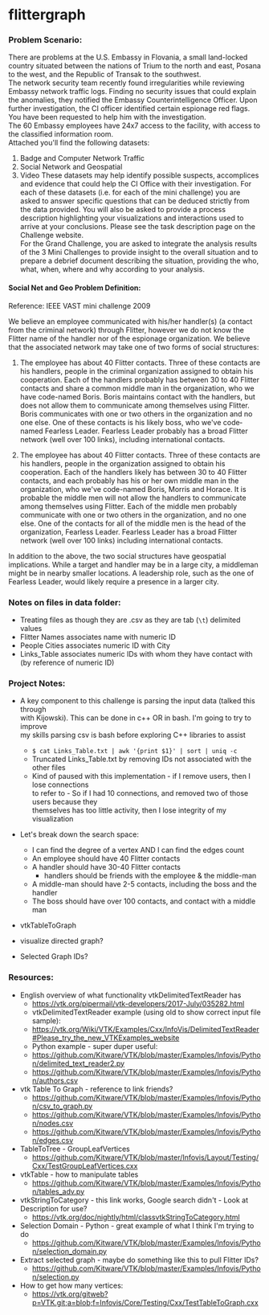 # flittergraph

### Problem Scenario:
There are problems at the U.S. Embassy in Flovania, a small land-locked country situated between the nations of Trium to the north and east, Posana to the west, and the Republic of Transak to the southwest.  
The network security team recently found irregularities while reviewing Embassy network traffic logs.  Finding no security issues that could explain the anomalies, they notified the Embassy Counterintelligence Officer.  Upon further investigation, the CI officer identified certain espionage red flags.  You have been requested to help him with the investigation.  
The 60 Embassy employees have 24x7 access to the facility, with access to the classified information room.   
Attached you'll find the following datasets:
1.  Badge and Computer Network Traffic
2.  Social Network and Geospatial
3.  Video 
These datasets may help identify possible suspects, accomplices and evidence that could help the CI Office with their investigation.
For each of these datasets (i.e. for each of the mini challenge) you are asked to answer specific questions that can be deduced strictly from the data provided. You will also be asked to provide a process description highlighting your visualizations and interactions used to arrive at your conclusions. Please see the task description page on the Challenge website.  
For the Grand Challenge, you are asked to integrate the analysis results of the 3 Mini Challenges to provide insight to the overall situation and to prepare a debrief document describing the situation, providing the who, what, when, where and why according to your analysis.

#### Social Net and Geo Problem Definition:
Reference: IEEE VAST mini challenge 2009
		
We believe an employee communicated with his/her handler(s) (a contact from the criminal network) through Flitter, however we do not know the Flitter name of the handler nor of the espionage organization. We believe that the associated network may take one of two forms of social structures:

1. The employee has about 40 Flitter contacts. Three of these contacts are his handlers, people in the criminal organization assigned to obtain his cooperation. Each of the handlers probably has between 30 to 40 Flitter contacts and share a common middle man in the organization, who we have code-named Boris. Boris maintains contact with the handlers, but does not allow them to communicate among themselves using Flitter. Boris communicates with one or two others in the organization and no one else. One of these contacts is his likely boss, who we've code­named Fearless Leader. Fearless Leader probably has a broad Flitter network (well over 100 links), including international contacts.

2. The employee has about 40 Flitter contacts. Three of these contacts are his handlers, people in the organization assigned to obtain his cooperation. Each of the handlers likely has between 30 to 40 Flitter contacts, and each probably has his or her own middle man in the organization, who we've code-named Boris, Morris and Horace. It is probable the middle men will not allow the handlers to communicate among themselves using Flitter. Each of the middle men probably communicate with one or two others in the organization, and no one else. One of the contacts for all of the middle men is the head of the organization, Fearless Leader. Fearless Leader has a broad Flitter network (well over 100 links) including international contacts.

In addition to the above, the two social structures have geospatial implications. While a target and handler may be in a large city, a middleman might be in nearby smaller locations. A leadership role, such as the one of Fearless Leader, would likely require a presence in a larger city.


### Notes on files in data folder:
* Treating files as though they are .csv as they are tab (`\t`) delimited values
* Flitter Names associates name with numeric ID
* People Cities associates numeric ID with City
* Links_Table associates numeric IDs with whom they have contact with (by reference of numeric ID)

### Project Notes:
* A key component to this challenge is parsing the input data (talked this through \
with Kijowski).  This can be done in c++ OR in bash.  I'm going to try to improve \
my skills parsing csv is bash before exploring C++ libraries to assist
  * `$ cat Links_Table.txt | awk '{print $1}' | sort | uniq -c`
  * Truncated Links_Table.txt by removing IDs not associated with the other files
  * Kind of paused with this implementation - if I remove users, then I lose connections \
  to refer to - So if I had 10 connections, and removed two of those users because they \
  themselves has too little activity, then I lose integrity of my visualization
* Let's break down the search space:
  * I can find the degree of a vertex AND I can find the edges count
  * An employee should have 40 Flitter contacts
  * A handler should have  30-40 Flitter contacts 
    * handlers should be friends with the employee & the middle-man
  * A middle-man should have 2-5 contacts, including the boss and the handler
  * The boss should have over 100 contacts, and contact with a middle man

* vtkTableToGraph
* visualize directed graph?
* Selected Graph IDs?

### Resources:
* English overview of what functionality vtkDelimitedTextReader has
  * https://vtk.org/pipermail/vtk-developers/2017-July/035282.html
  * vtkDelimitedTextReader example (using old to show correct input file sample):
  * https://vtk.org/Wiki/VTK/Examples/Cxx/InfoVis/DelimitedTextReader#Please_try_the_new_VTKExamples_website
  * Python example - super duper useful:
  * https://github.com/Kitware/VTK/blob/master/Examples/Infovis/Python/delimited_text_reader2.py
  * https://github.com/Kitware/VTK/blob/master/Examples/Infovis/Python/authors.csv
* vtk Table To Graph - reference to link friends?
  * https://github.com/Kitware/VTK/blob/master/Examples/Infovis/Python/csv_to_graph.py
  * https://github.com/Kitware/VTK/blob/master/Examples/Infovis/Python/nodes.csv
  * https://github.com/Kitware/VTK/blob/master/Examples/Infovis/Python/edges.csv
* TableToTree - GroupLeafVertices
  * https://github.com/Kitware/VTK/blob/master/Infovis/Layout/Testing/Cxx/TestGroupLeafVertices.cxx
* vtkTable - how to manipulate tables
  * https://github.com/Kitware/VTK/blob/master/Examples/Infovis/Python/tables_adv.py
* vtkStringToCategory - this link works, Google search didn't - Look at Description for use?
  * https://vtk.org/doc/nightly/html/classvtkStringToCategory.html
* Selection Domain - Python - great example of what I think I'm trying to do
  * https://github.com/Kitware/VTK/blob/master/Examples/Infovis/Python/selection_domain.py
* Extract selected graph - maybe do something like this to pull Flitter IDs?
  * https://github.com/Kitware/VTK/blob/master/Examples/Infovis/Python/selection.py
* How to get how many vertices:
  * https://vtk.org/gitweb?p=VTK.git;a=blob;f=Infovis/Core/Testing/Cxx/TestTableToGraph.cxx
